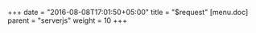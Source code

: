 +++
date = "2016-08-08T17:01:50+05:00"
title = "$request"
[menu.doc]
    parent = "serverjs"
    weight = 10
+++

